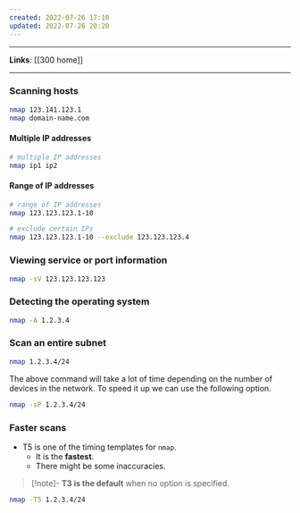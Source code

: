 ```yaml
---
created: 2022-07-26 17:10
updated: 2022-07-26 20:20
---
```

---
**Links**: [[300 home]]

---
### Scanning hosts
```bash
nmap 123.141.123.1
nmap domain-name.com
```

#### Multiple IP addresses
```bash
# multiple IP addresses
nmap ip1 ip2
```

#### Range of IP addresses
```bash
# range of IP addresses
nmap 123.123.123.1-10

# exclude certain IPs 
nmap 123.123.123.1-10 --exclude 123.123.123.4
```

### Viewing service or port information
```bash
nmap -sV 123.123.123.123
```

### Detecting the operating system
```bash
nmap -A 1.2.3.4
```

### Scan an entire subnet
```bash
nmap 1.2.3.4/24
```

The above command will take a lot of time depending on the number of devices in the network. To speed it up we can use the following option.

```bash
nmap -sP 1.2.3.4/24
```

### Faster scans
- T5 is one of the timing templates for `nmap`.
	- It is the **fastest**.
	- There might be some inaccuracies.

> [!note]- **T3 is the default** when no option is specified.

```bash
nmap -T5 1.2.3.4/24
```
